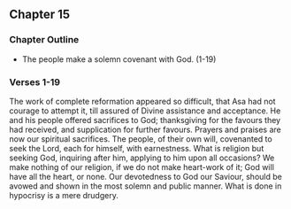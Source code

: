 ## Chapter 15

### Chapter Outline

- The people make a solemn covenant with God. (1-19)

### Verses 1-19

The work of complete reformation appeared so difficult, that Asa had not courage to attempt it, till assured of Divine assistance and acceptance. He and his people offered sacrifices to God; thanksgiving for the favours they had received, and supplication for further favours. Prayers and praises are now our spiritual sacrifices. The people, of their own will, covenanted to seek the Lord, each for himself, with earnestness. What is religion but seeking God, inquiring after him, applying to him upon all occasions? We make nothing of our religion, if we do not make heart-work of it; God will have all the heart, or none. Our devotedness to God our Saviour, should be avowed and shown in the most solemn and public manner. What is done in hypocrisy is a mere drudgery.


